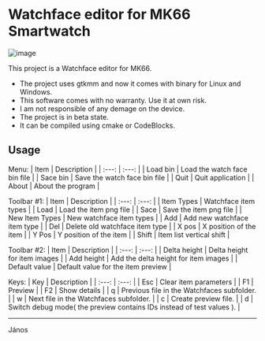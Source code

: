 # Watchface editor for MK66 Smartwatch

![image](https://github.com/janaboy74/wfeditormk66/assets/54952408/f9b74273-6cd8-4427-b086-459cfb1435c8)

This project is a Watchface editor for MK66.
- The project uses gtkmm and now it comes with binary for Linux and Windows.
- This software comes with no warranty. Use it at own risk.
- I am not responsible of any demage on the device.
- The project is in beta state.
- It can be compiled using cmake or CodeBlocks.

## Usage
Menu:
| Item | Description |
| :---: | :---: |
| Load bin | Load the watch face bin file |
| Sace bin | Save the watch face bin file |
| Quit | Quit application |
| About | About the program |

Toolbar #1:
| Item | Description |
| :---: | :---: |
| Item Types | Watchface item types |
| Load | Load the item png file |
| Sace | Save the item png file |
| New Item Types | New watchface item types |
| Add | Add new watchface item type |
| Del | Delete old watchface item type |
| X pos | X position of the item |
| Y Pos | Y position of the item |
| Shift | Item list vertical shift |

Toolbar #2:
| Item | Description |
| :---: | :---: |
| Delta height | Delta height for item images |
| Add height | Add the delta height for item images |
| Default value | Default value for the item preview |

Keys:
| Key | Description |
| :---: | :---: |
| Esc | Clear item parameters |
| F1 | Preview |
| F2 | Show details |
| q | Previous file in the Watchfaces subfolder. |
| w | Next file in the Watchfaces subfolder. |
| c | Create preview file. |
| d | Switch debug mode( the preview contains IDs instead of test values ). |


---
János
